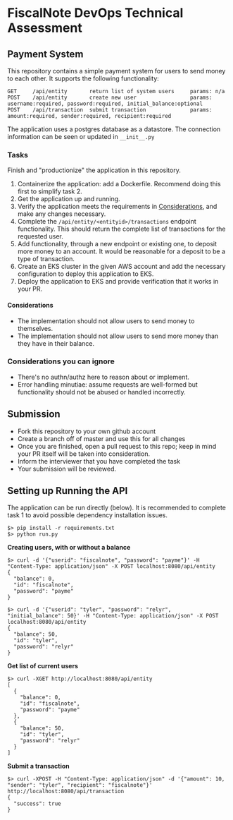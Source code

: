 # FiscalNote DevOps Technical Assessment

## Payment System

This repository contains a simple payment system for users to send money to each other.
It supports the following functionality:
```
GET     /api/entity       return list of system users     params: n/a
POST    /api/entity       create new user                 params: username:required, password:required, initial_balance:optional
POST    /api/transaction  submit transaction              params: amount:required, sender:required, recipient:required
```

The application uses a postgres database as a datastore. The connection information can be seen or updated in `__init__.py`

### Tasks

Finish and "productionize" the application in this repository. 

1. Containerize the application: add a Dockerfile.
   Recommend doing this first to simplify task 2.
2. Get the application up and running.
3. Verify the application meets the requirements in [Considerations](#considerations), and make any changes necessary. 
4. Complete the `/api/entity/<entityid>/transactions` endpoint functionality. 
   This should return the complete list of transactions for the requested user.
5. Add functionality, through a new endpoint or existing one, to deposit more money to an account.
   It would be reasonable for a deposit to be a type of transaction.
6. Create an EKS cluster in the given AWS account and add the necessary configuration to deploy this application to EKS.
7. Deploy the application to EKS and provide verification that it works in your PR.

#### Considerations

- The implementation should not allow users to send money to themselves.
- The implementation should not allow users to send more money than they have in their balance.

### Considerations you can ignore

- There's no authn/authz here to reason about or implement.
- Error handling minutiae: assume requests are well-formed but functionality should not be abused or handled incorrectly. 

## Submission

* Fork this repository to your own github account
* Create a branch off of master and use this for all changes
* Once you are finished, open a pull request to this repo; keep in mind your PR itself will be taken into consideration.
* Inform the interviewer that you have completed the task
* Your submission will be reviewed. 

## Setting up Running the API

The application can be run directly (below). 
It is recommended to complete task 1 to avoid possible dependency installation issues.
```
$> pip install -r requirements.txt
$> python run.py
```
**Creating users, with or without a balance**
```
$> curl -d '{"userid": "fiscalnote", "password": "payme"}' -H "Content-Type: application/json" -X POST localhost:8080/api/entity
{
  "balance": 0,
  "id": "fiscalnote",
  "password": "payme"
}

$> curl -d '{"userid": "tyler", "password": "relyr", "initial_balance": 50}' -H "Content-Type: application/json" -X POST localhost:8080/api/entity
{
  "balance": 50,
  "id": "tyler",
  "password": "relyr"
}
```
**Get list of current users**
```
$> curl -XGET http://localhost:8080/api/entity
[
  {
    "balance": 0,
    "id": "fiscalnote",
    "password": "payme"
  },
  {
    "balance": 50,
    "id": "tyler",
    "password": "relyr"
  }
]
```
**Submit a transaction**
```
$> curl -XPOST -H "Content-Type: application/json" -d '{"amount": 10, "sender": "tyler", "recipient": "fiscalnote"}' http://localhost:8080/api/transaction
{
  "success": true
}
```
